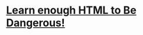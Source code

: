 <h1> <a href="https://www.learnenough.com/html-tutorial">Learn enough HTML to Be Dangerous!</a></h1>
